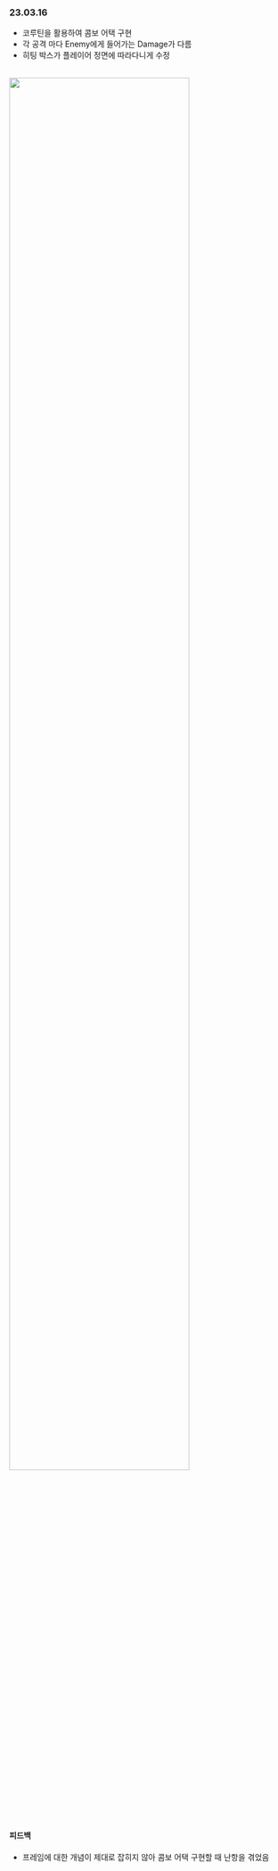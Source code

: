 ### 23.03.16
* 코루틴을 활용하여 콤보 어택 구현
* 각 공격 마다 Enemy에게 들어가는 Damage가 다름
* 히팅 박스가 플레이어 정면에 따라다니게 수정 
<br/>


<img width ="80%" src="https://user-images.githubusercontent.com/86179438/225671963-171866a9-0a16-4fc5-a1f8-7a6fe44e2dcb.mp4"/> 

<br/>

#### 피드백
* 프레임에 대한 개념이 제대로 잡히지 않아 콤보 어택 구현할 때 난항을 겪었음
